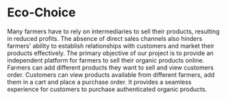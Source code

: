 # Eco-Choice
Many farmers have to rely on intermediaries to sell their products, resulting in reduced profits. The absence of direct sales channels also hinders farmers' ability to establish relationships with customers and market their products effectively. 
The primary objective of our project is to provide an independent platform for farmers to sell their organic products online. Farmers can add different products they want to sell and view customers order. Customers can view products available from different farmers, add them in a cart and place a purchase order. It provides a seamless experience for customers to purchase authenticated organic products.
